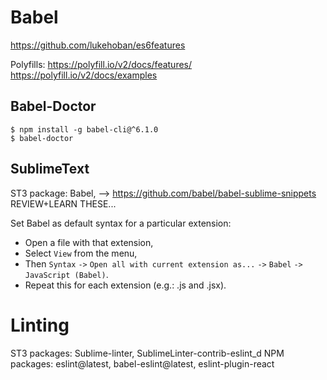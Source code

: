 Babel
=====
https://github.com/lukehoban/es6features

Polyfills:
https://polyfill.io/v2/docs/features/
https://polyfill.io/v2/docs/examples
<script src="https://cdn.polyfill.io/v2/polyfill.min.js?features=default,Array.prototype.find,Array.prototype.includes"></script>

Babel-Doctor
------------
```
$ npm install -g babel-cli@^6.1.0
$ babel-doctor
```

SublimeText
-----------
ST3 package: Babel, 
--> https://github.com/babel/babel-sublime-snippets REVIEW+LEARN THESE...

Set Babel as default syntax for a particular extension:
* Open a file with that extension,
* Select `View` from the menu,
* Then `Syntax` `->` `Open all with current extension as...` `->` `Babel` `->` `JavaScript (Babel)`.
* Repeat this for each extension (e.g.: .js and .jsx).

Linting
=======
ST3 packages: Sublime-linter, SublimeLinter-contrib-eslint_d
NPM packages: eslint@latest, babel-eslint@latest, eslint-plugin-react